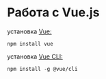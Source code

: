 # Работа с Vue.js
установка [Vue:](https://ru.vuejs.org/v2/guide/installation.html#NPM)
```
npm install vue
```
установка [Vue CLI:](https://cli.vuejs.org/ru/)
```
npm install -g @vue/cli
